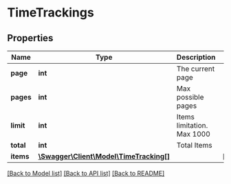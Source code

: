 # TimeTrackings

## Properties
Name | Type | Description | Notes
------------ | ------------- | ------------- | -------------
**page** | **int** | The current page | 
**pages** | **int** | Max possible pages | 
**limit** | **int** | Items limitation. Max 1000 | 
**total** | **int** | Total Items | 
**items** | [**\Swagger\Client\Model\TimeTracking[]**](TimeTracking.md) |  | [optional] 

[[Back to Model list]](../README.md#documentation-for-models) [[Back to API list]](../README.md#documentation-for-api-endpoints) [[Back to README]](../README.md)



